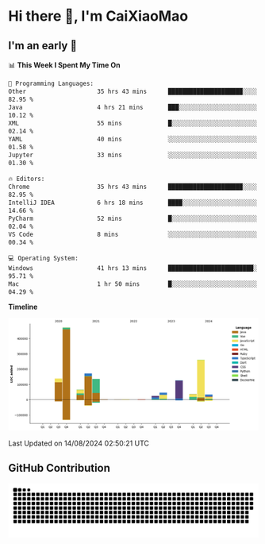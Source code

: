 # Hi there 👋, I'm CaiXiaoMao

## I'm an early 🐤
<!--START_SECTION:waka-->
📊 **This Week I Spent My Time On** 

```text
💬 Programming Languages: 
Other                    35 hrs 43 mins      █████████████████████░░░░   82.95 % 
Java                     4 hrs 21 mins       ███░░░░░░░░░░░░░░░░░░░░░░   10.12 % 
XML                      55 mins             █░░░░░░░░░░░░░░░░░░░░░░░░   02.14 % 
YAML                     40 mins             ░░░░░░░░░░░░░░░░░░░░░░░░░   01.58 % 
Jupyter                  33 mins             ░░░░░░░░░░░░░░░░░░░░░░░░░   01.30 % 

🔥 Editors: 
Chrome                   35 hrs 43 mins      █████████████████████░░░░   82.95 % 
IntelliJ IDEA            6 hrs 18 mins       ████░░░░░░░░░░░░░░░░░░░░░   14.66 % 
PyCharm                  52 mins             █░░░░░░░░░░░░░░░░░░░░░░░░   02.04 % 
VS Code                  8 mins              ░░░░░░░░░░░░░░░░░░░░░░░░░   00.34 % 

💻 Operating System: 
Windows                  41 hrs 13 mins      ████████████████████████░   95.71 % 
Mac                      1 hr 50 mins        █░░░░░░░░░░░░░░░░░░░░░░░░   04.29 % 
```

**Timeline**

![Lines of Code chart](https://raw.githubusercontent.com/caixiaomao/caixiaomao/main/assets/bar_graph.png)


 Last Updated on 14/08/2024 02:50:21 UTC
<!--END_SECTION:waka-->

## GitHub Contribution
<picture>
  <source media="(prefers-color-scheme: dark)" srcset="/dist/snake/github-contribution-grid-snake-dark.svg" />
  <source media="(prefers-color-scheme: light)" srcset="/dist/snake/github-contribution-grid-snake.svg" />
  <img alt="github contribution grid snake animation" src="/dist/snake/github-contribution-grid-snake.svg" />
</picture>
